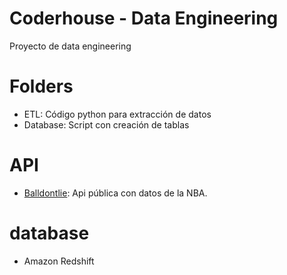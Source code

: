 # Coderhouse - Data Engineering

Proyecto de data engineering

# Folders

  - ETL: Código python para extracción de datos
  - Database: Script con creación de tablas

# API

  - [Balldontlie](https://app.balldontlie.io/): Api pública con datos de la NBA.
   
# database

  - Amazon Redshift
